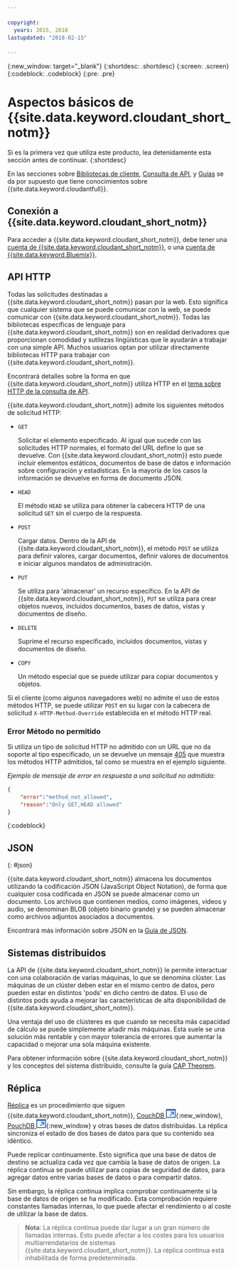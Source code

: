 ```yaml
---

copyright:
  years: 2015, 2018
lastupdated: "2018-02-15"

---
```


{:new_window: target="_blank"}
{:shortdesc: .shortdesc}
{:screen: .screen}
{:codeblock: .codeblock}
{:pre: .pre}

# Aspectos básicos de {{site.data.keyword.cloudant_short_notm}}

Si es la primera vez que utiliza este producto, lea detenidamente esta sección antes de continuar.
{:shortdesc}

En las secciones sobre [Bibliotecas de cliente](../libraries/index.html#-client-libraries), [Consulta de API](../api/index.html#-api-reference),
y [Guías](../guides/acurl.html#authorized-curl-acurl-) se da por supuesto que tiene conocimientos sobre {{site.data.keyword.cloudantfull}}.

## Conexión a {{site.data.keyword.cloudant_short_notm}}

Para acceder a {{site.data.keyword.cloudant_short_notm}},
debe tener una [cuenta de {{site.data.keyword.cloudant_short_notm}}](../api/account.html),
o una [cuenta de {{site.data.keyword.Bluemix}}](../offerings/bluemix.html).

## API HTTP

Todas las solicitudes destinadas a {{site.data.keyword.cloudant_short_notm}} pasan por la web.
Esto significa que cualquier sistema que se puede comunicar con la web, se puede comunicar con {{site.data.keyword.cloudant_short_notm}}.
Todas las bibliotecas específicas de lenguaje para {{site.data.keyword.cloudant_short_notm}} son en realidad derivadores que proporcionan comodidad y sutilezas lingüísticas que le ayudarán a trabajar con una simple API.
Muchos usuarios optan por utilizar directamente bibliotecas HTTP para trabajar con {{site.data.keyword.cloudant_short_notm}}.

Encontrará detalles sobre la forma en que {{site.data.keyword.cloudant_short_notm}} utiliza HTTP en el [tema sobre HTTP de la consulta de API](../api/http.html).

{{site.data.keyword.cloudant_short_notm}} admite los siguientes métodos de solicitud HTTP:

-   `GET`

    Solicitar el elemento especificado.
    Al igual que sucede con las solicitudes HTTP normales,
    el formato del URL define lo que se devuelve.
    Con {{site.data.keyword.cloudant_short_notm}} esto puede incluir elementos estáticos, documentos de base de datos e información sobre configuración y estadísticas.
    En la mayoría de los casos la información se devuelve en forma de documento JSON.

-   `HEAD`

    El método `HEAD` se utiliza para obtener la cabecera HTTP de una solicitud `GET` sin el cuerpo de la respuesta.

-   `POST`

    Cargar datos.
    Dentro de la API de {{site.data.keyword.cloudant_short_notm}},
    el método `POST` se utiliza para definir valores,
    cargar documentos,
    definir valores de documentos
    e iniciar algunos mandatos de administración.

-   `PUT`

    Se utiliza para 'almacenar' un recurso específico.
    En la API de {{site.data.keyword.cloudant_short_notm}},
    `PUT` se utiliza para crear objetos nuevos,
    incluidos documentos,
    bases de datos,
    vistas y
    documentos de diseño.

-   `DELETE`

    Suprime el recurso especificado,
    incluidos documentos,
    vistas y
    documentos de diseño.

-   `COPY`

    Un método especial que se puede utilizar para copiar documentos y objetos.

Si el cliente (como algunos navegadores web) no admite el uso de estos métodos HTTP, se puede utilizar `POST` en su lugar con la cabecera de solicitud `X-HTTP-Method-Override` establecida en el método HTTP real.

### Error Método no permitido

Si utiliza un tipo de solicitud HTTP no admitido con un URL que no da soporte al tipo especificado, un se devuelve un mensaje [405](../api/http.html#405) que muestra los métodos HTTP admitidos, tal como se muestra en el ejemplo siguiente.

_Ejemplo de mensaje de error en respuesta a una solicitud no admitida:_

```json
{
    "error":"method_not_allowed",
    "reason":"Only GET,HEAD allowed"
}
```
{:codeblock}

## JSON
{: #json}

{{site.data.keyword.cloudant_short_notm}} almacena los documentos utilizando la codificación JSON (JavaScript Object Notation), de forma que cualquier cosa codificada en JSON se puede almacenar como un documento.
Los archivos que contienen medios, como imágenes, vídeos y audio, se denominan BLOB (objeto binario grande) y se pueden almacenar como archivos adjuntos asociados a documentos.

Encontrará más información sobre JSON en la [Guía de JSON](../guides/json.html).

<div id="distributed"></div>

## Sistemas distribuidos

La API de {{site.data.keyword.cloudant_short_notm}} le permite interactuar con una colaboración de varias máquinas, lo que se denomina clúster.
Las máquinas de un clúster deben estar en el mismo centro de datos, pero pueden estar en distintos 'pods' en dicho centro de datos.
El uso de distintos pods ayuda a mejorar las características de alta disponibilidad de {{site.data.keyword.cloudant_short_notm}}.

Una ventaja del uso de clústeres es que cuando se necesita más capacidad de cálculo se puede simplemente añadir más máquinas.
Esta suele se una solución más rentable y con mayor tolerancia de errores que aumentar la capacidad o mejorar una sola máquina existente.

Para obtener información sobre {{site.data.keyword.cloudant_short_notm}} y los conceptos del sistema distribuido, consulte la guía [CAP Theorem](../guides/cap_theorem.html).

## Réplica

[Réplica](../api/replication.html) es un procedimiento que siguen {{site.data.keyword.cloudant_short_notm}},
[CouchDB ![Icono de enlace externo](../images/launch-glyph.svg "Icono de enlace externo")](http://couchdb.apache.org/){:new_window},
[PouchDB ![Icono de enlace externo](../images/launch-glyph.svg "Icono de enlace externo")](http://pouchdb.com/){:new_window}
y otras bases de datos distribuidas.
La réplica sincroniza el estado de dos bases de datos para que su contenido sea idéntico.

Puede replicar continuamente.
Esto significa que una base de datos de destino se actualiza cada vez que cambia la base de datos de origen.
La réplica continua se puede utilizar para copias de seguridad de datos, para agregar datos entre varias bases de datos o para compartir datos.

Sin embargo, la réplica continua implica comprobar continuamente si la base de datos de origen se ha modificado.
Esta comprobación requiere constantes llamadas internas, lo que puede afectar el rendimiento o al coste de utilizar la base de datos.

>   **Nota**: La réplica continua puede dar lugar a un gran número de llamadas internas.
    Esto puede afectar a los costes para los usuarios multiarrendatarios de sistemas {{site.data.keyword.cloudant_short_notm}}.
    La réplica continua está inhabilitada de forma predeterminada.
